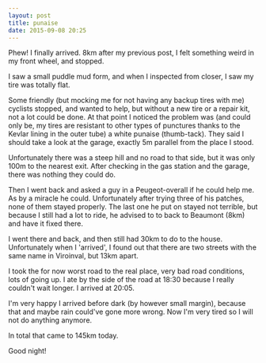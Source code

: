 ```yaml
---
layout: post
title: punaise
date: 2015-09-08 20:25
---
```


Phew! I finally arrived. 8km after my previous post, I felt something weird in my front wheel, and stopped.

I saw a small puddle mud form, and when I inspected from closer, I saw my tire was totally flat.

Some friendly (but mocking me for not having any backup tires with me) cyclists stopped, and wanted to help, but without a new tire or a repair kit, not a lot could be done. At that point I noticed the problem was (and could only be, my tires are resistant to other types of punctures thanks to the Kevlar lining in the outer tube) a white punaise (thumb-tack). They said I should take a look at the garage, exactly 5m parallel from the place I stood. 

Unfortunately there was a steep hill and no road to that side, but it was only 100m to the nearest exit. After checking in the gas station and the garage, there was nothing they could do. 

Then I went back and asked a guy in a Peugeot-overall if he could help me. As by a miracle he could. Unfortunately after trying three of his patches, none of them stayed properly. The last one he put on stayed not terrible, but because I still had a lot to ride, he advised to to back to Beaumont (8km) and have it fixed there.

I went there and back, and then still had 30km to do to the house. Unfortunately when I 'arrived', I found out that there are two streets with the same name in Viroinval, but 13km apart.

I took the for now worst road to the real place, very bad road conditions, lots of going up. I ate by the side of the road at 18:30 because I really couldn't wait longer. I arrived at 20:05.

I'm very happy I arrived before dark (by however small margin), because that and maybe rain could've gone more wrong. Now I'm very tired so I will not do anything anymore.

In total that came to 145km today.

Good night!